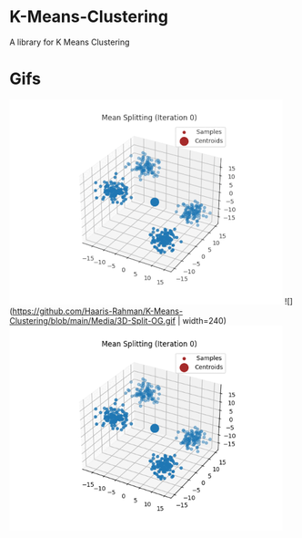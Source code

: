 # K-Means-Clustering
 A library for K Means Clustering

# Gifs
 ![](https://github.com/Haaris-Rahman/K-Means-Clustering/blob/main/Media/3D-Split.gif)
 ![](https://github.com/Haaris-Rahman/K-Means-Clustering/blob/main/Media/3D-Split-OG.gif | width=240)
 <img src="https://github.com/Haaris-Rahman/K-Means-Clustering/blob/main/Media/3D-Split-OG.gif" width="480" height="360" />